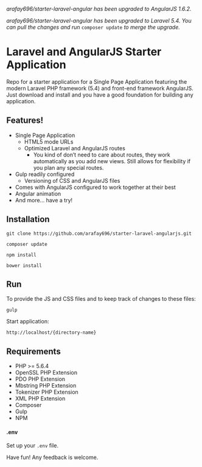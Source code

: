 *arafay696/starter-laravel-angular has been upgraded to AngularJS 1.6.2.*

*arafay696/starter-laravel-angular has been upgraded to Laravel 5.4. You can pull the changes and run* `composer update` *to merge the upgrade.*

# Laravel and AngularJS Starter Application

Repo for a starter application for a Single Page Application featuring the modern Laravel PHP framework (5.4) and front-end framework AngularJS. Just download and install and you have a good foundation for building any application.

## Features!

- Single Page Application
  - HTML5 mode URLs
  - Optimized Laravel and AngularJS routes
    - You kind of don’t need to care about routes, they work automatically as you add new views. Still allows for flexibility if you plan any special routes.
- Gulp readily configured
  - Versioning of CSS and AngularJS files
- Comes with AngularJS configured to work together at their best
- Angular animation 
- And more... have a try!

## Installation
```
git clone https://github.com/arafay696/starter-laravel-angularjs.git
```
```
composer update
```
```
npm install
```
```
bower install
```

## Run

To provide the JS and CSS files and to keep track of changes to these files:
```
gulp
```

Start application:
```
http://localhost/{directory-name}
```

## Requirements

- PHP >= 5.6.4
- OpenSSL PHP Extension
- PDO PHP Extension
- Mbstring PHP Extension
- Tokenizer PHP Extension
- XML PHP Extension
- Composer
- Gulp
- NPM

#### .env

Set up your `.env` file.

Have fun! Any feedback is welcome.